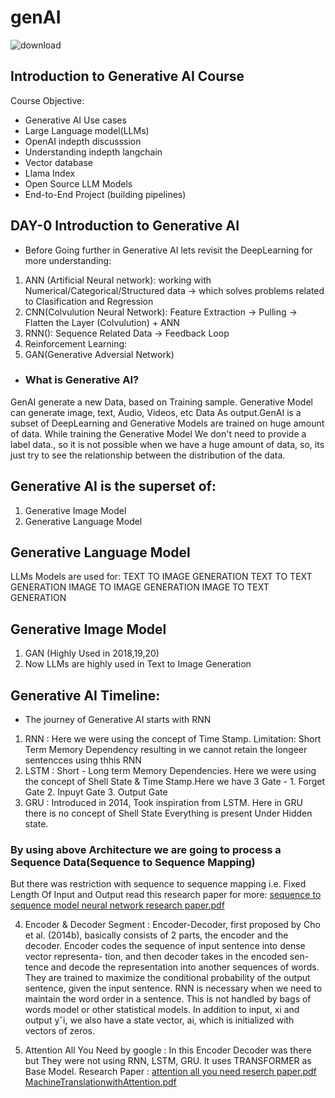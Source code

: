 # genAI

![download](https://github.com/mrvinayakjha/genAI/assets/100670889/58b4f3aa-74a5-41e0-b298-dda9bc79f806)


## Introduction to Generative AI Course

Course Objective:
- Generative AI Use cases
- Large Language model(LLMs)
- OpenAI indepth discusssion
- Understanding indepth langchain 
- Vector database
- Llama Index
- Open Source LLM Models
- End-to-End Project (building pipelines)

## DAY-0 Introduction to Generative AI

- Before Going further in Generative AI lets revisit the DeepLearning for more understanding:
  
1. ANN (Artificial Neural network): working with Numerical/Categorical/Structured data -> which solves problems related to Clasification and Regression
2. CNN(Colvulution Neural Network): Feature Extraction -> Pulling -> Flatten the Layer (Colvulution) + ANN
3. RNN(): Sequence Related Data -> Feedback Loop
4. Reinforcement Learning:
5. GAN(Generative Adversial Network)
  
- ### What is Generative AI?
GenAI generate a new Data, based on Training sample. Generative Model can generate image, text, Audio, Videos, etc Data As output.GenAI is a subset of DeepLearning and Generative Models are trained on huge amount of data. While training the Generative Model We don't need to provide a label data., so it is not possible when we have a huge amount of data, so, its just try to see the relationship between the distribution of the data.


## Generative AI is the superset of:

1. Generative Image Model
2. Generative Language Model


## Generative Language Model

LLMs Models are used for:
   TEXT TO IMAGE GENERATION
   TEXT TO TEXT GENERATION
   IMAGE TO IMAGE GENERATION
   IMAGE TO TEXT GENERATION
   
## Generative Image Model 

1. GAN (Highly Used in 2018,19,20)
2. Now LLMs are highly used in Text to Image Generation

## Generative AI Timeline:

- The journey of Generative AI starts with RNN
1. RNN : Here we were using the concept of Time Stamp.
    Limitation: Short Term Memory Dependency resulting in we cannot retain the longeer sentencces using thhis RNN
2. LSTM : Short - Long term Memory Dependencies. Here we were using the concept of Shell State & Time Stamp.Here we have 3 Gate - 1. Forget Gate 2. Inpuyt Gate 3. Output Gate
3. GRU : Introduced in 2014, Took inspiration from LSTM. Here in GRU there is no concept of Shell State Everything is present Under Hidden state.

  ### By using above Architecture we are going to process a Sequence Data(Sequence to Sequence Mapping)
  But there was restriction with sequence to sequence mapping i.e. Fixed Length Of Input and Output
  read this research paper for more: [sequence to sequence model neural network research paper.pdf](https://github.com/mrvinayakjha/genAI/files/14228905/sequence.to.sequence.model.neural.network.research.paper.pdf)


4. Encoder & Decoder Segment :
   Encoder-Decoder, first proposed by Cho et al. (2014b), basically consists of 2 parts, the encoder and the decoder. Encoder codes the sequence of input sentence into dense vector representa- tion, and then decoder takes in the encoded sen- tence and decode the representation into another
sequences of words. They are trained to maximize the conditional probability of the output sentence, given the input sentence.
RNN is necessary when we need to maintain the word order in a sentence. This is not handled by bags of words model or other statistical models. In addition to input, xi and output yˆi, we also have a state vector, ai, which is initialized with vectors of zeros.

5. Attention All You Need by google : In this Encoder Decoder was there but They were not using RNN, LSTM, GRU. It uses TRANSFORMER as Base Model.
   Research Paper : [attention all you need reserch paper.pdf](https://github.com/mrvinayakjha/genAI/files/14228904/attention.all.you.need.reserch.paper.pdf)
   [MachineTranslationwithAttention.pdf](https://github.com/mrvinayakjha/genAI/files/14228972/MachineTranslationwithAttention.pdf)














